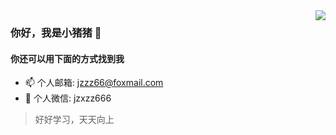 <img src="https://github-readme-stats.yezihaohao.vercel.app/api?username=zxb1655&show_icons=true&icon_color=805AD5&text_color=718096&hide_title=true&bg_color=FF000000" align="right" />

### 你好，我是小猪猪 👋

#### 你还可以用下面的方式找到我

- 📫 个人邮箱: jzzz66@foxmail.com
- 💬 个人微信:  jzxzz666

> 好好学习，天天向上

